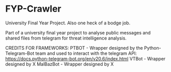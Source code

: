 # FYP-Crawler
University Final Year Project. Also one heck of a bodge job. 

Part of a university final year project to analyse public messages and shared files from telegram for threat intelligence analysis.

CREDITS FOR FRAMEWORKS: 
PTBOT - Wrapper designed by the Python-Telegram-Bot team and used to interact with the telegram API: https://docs.python-telegram-bot.org/en/v20.6/index.html
VTBot - Wrapper designed by X
MalBazBot - Wrapper designed by X
